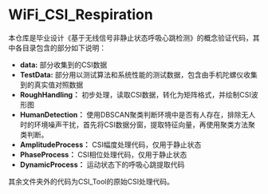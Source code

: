 # WiFi_CSI_Respiration
本仓库是毕业设计《基于无线信号非静止状态呼吸心跳检测》的概念验证代码，其中各目录包含的部分如下说明：

* **data:** 部分收集到的CSI数据
* **TestData:** 部分用以测试算法和系统性能的测试数据，包含由手机陀螺仪收集到的真实值对照数据
* **RoughHandling：** 初步处理，读取CSI数据，转化为矩阵格式，并绘制CSI波形图
* **HumanDetection：** 使用DBSCAN聚类判断环境中是否有人存在，排除无人时的环境噪声干扰，首先将CSI数据分窗，提取特征向量，再使用聚类方法聚类判断。
* **AmplitudeProcess：** CSI幅度处理代码，仅用于静止状态
* **PhaseProcess：** CSI相位处理代码，仅用于静止状态
* **DynamicProcess：** 运动状态下的呼吸心跳提取代码

其余文件夹外的代码为CSI_Tool的原始CSI处理代码。
